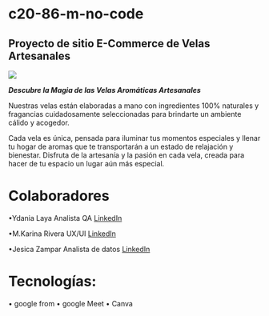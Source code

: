 # c20-86-m-no-code
## Proyecto de sitio E-Commerce de Velas Artesanales

<img src= "Imagen\Banner web horizontal nuevos productos  minimalista orgánico  verde y marrón .png">

***Descubre la Magia de las Velas Aromáticas Artesanales***

 Nuestras velas están elaboradas a mano con ingredientes 100% naturales y fragancias cuidadosamente seleccionadas para brindarte un ambiente cálido y acogedor. 
 
 Cada vela es única, pensada para iluminar tus momentos especiales y llenar tu hogar de aromas que te transportarán a un estado de relajación y bienestar. Disfruta de la artesanía y la pasión en cada vela, creada para hacer de tu espacio un lugar aún más especial.

# Colaboradores
•Ydania Laya
 Analista QA
[LinkedIn](https://www.linkedin.com/in/ydania-laya/)
 
•M.Karina Rivera
 UX/UI
 [LinkedIn](https://www.linkedin.com/in/maria-karina-rivera-646aaa252?utm_source=share&utm_campaign=share_via&utm_content=profile&utm_medium=android_app)


 
•Jesica Zampar 
 Analista de datos
 [LinkedIn](https://www.linkedin.com/in/jesica-zampar-13z/)
 
 

 # Tecnologías:
• google from
• google Meet
• Canva


 
 
 
